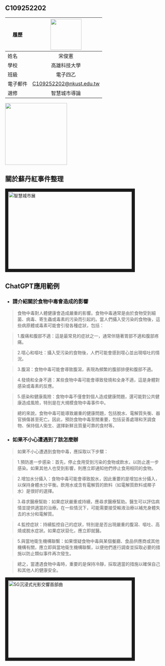 ## C109252202
|    履歷     | <img src="https://github.com/Agroxty/C109252202/blob/main/11zon_cropped.png" width=100 height=100/>|
| ----------- | :----------------------------:|
| 姓名        | 宋俊憲          |
| 學校        | 高雄科技大學          |
| 班級        | 電子四乙            |
| 電子郵件    | C109252202@nkust.edu.tw     |
| 選修        | 智慧城市導論          |

<img src="https://github.com/Agroxty/C109252202/blob/main/QT5V6IE5A6.png" width="200" height="200">

## 關於蘇丹紅事件整理
<a href="https://www.youtube.com/watch?v=ZdKCoW1I65s&pp=ygUP6JiH5Li557SF5LqL5Lu2" target="_blank"><img src="https://applealmondhome.com/wp-content/uploads/2024/03/1709613144-d0ecf339de58bf254a86684ba0db2547.jpg"
alt="智慧城市展" width="400" height="250" border="10" /></a>

## ChatGPT應用範例
- ### 請介紹關於食物中毒會造成的影響
>食物中毒對人體健康會造成嚴重的影響。食物中毒通常是由於食物受到細菌、病毒、寄生蟲或毒素的污染而引起的。當人們攝入受污染的食物後，這些病原體或毒素可能會引發各種症狀，包括：

>1.腹痛和腹部不適：這是最常見的症狀之一，通常伴隨著胃部不適和腹部疼痛。

>2.噁心和嘔吐：攝入受污染的食物後，人們可能會感到噁心並出現嘔吐的情況。

>3.腹瀉：食物中毒可能會導致腹瀉，表現為頻繁的腹部排便和腹部不適。

>4.發燒和全身不適：某些食物中毒可能會導致發燒和全身不適，這是身體對感染或毒素的反應。

>5.感染和健康風險：食物中毒不僅會對個人造成健康問題，還可能對公共健康造成風險，特別是在大規模食物中毒事件中。

>總的來說，食物中毒可能導致嚴重的健康問題，包括脫水、電解質失衡、器官損傷甚至死亡。因此，預防食物中毒至關重要，包括妥善處理和烹調食物、保持個人衛生、選擇新鮮且質量可靠的食材等。


- ### 如果不小心遭遇到了該怎麼辦
>如果不小心遭遇到食物中毒，應採取以下步驟：

>1.預防進一步感染：首先，停止食用受到污染的食物或飲水，以防止進一步感染。如果其他人也受到影響，則應立即通知他們停止食用相同的食物。

>2.增加水分攝入：食物中毒可能會導致脫水，因此重要的是增加水分攝入，以保持身體水分平衡。飲用水或含有電解質的飲料（如電解質飲料或椰子水）是很好的選擇。

>3.尋求醫療幫助：如果症狀嚴重或持續，應尋求醫療幫助。醫生可以評估病情並提供適當的治療。在一些情況下，可能需要接受輸液治療以補充身體失去的水分和電解質。

>4.監控症狀：持續監控自己的症狀，特別是是否出現嚴重的腹瀉、嘔吐、高燒或脫水症狀。如果症狀惡化，應立即就醫。

>5.與當地衛生機構聯繫：如果懷疑食物中毒與某個餐廳、食品供應商或其他機構有關，應立即與當地衛生機構聯繫，以便他們進行調查並採取必要的措施以防止類似事件再次發生。

>總之，當遭遇食物中毒時，重要的是保持冷靜，採取適當的措施以確保自己和其他人的健康安全。

<a href="https://www.youtube.com/watch?v=FmdRDOcdUrc&list=PPSV" target="_blank"><img src="https://raw.githubusercontent.com/mapleasun/-/main/%E6%93%B7%E5%8F%96.PNG"
alt="5G沉浸式光影交響首部曲" width="400" height="250" border="10" /></a>
